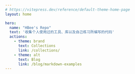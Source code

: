```yaml
---
# https://vitepress.dev/reference/default-theme-home-page
layout: home

hero:
  name: "HBee's Repo"
  text: '收集个人使用过的工具、库以及自己练习所编写的代码'
  actions:
    - theme: brand
      text: Collections
      link: /collections/
    - theme: alt
      text: Blog
      link: /blog/markdown-examples
---
```

